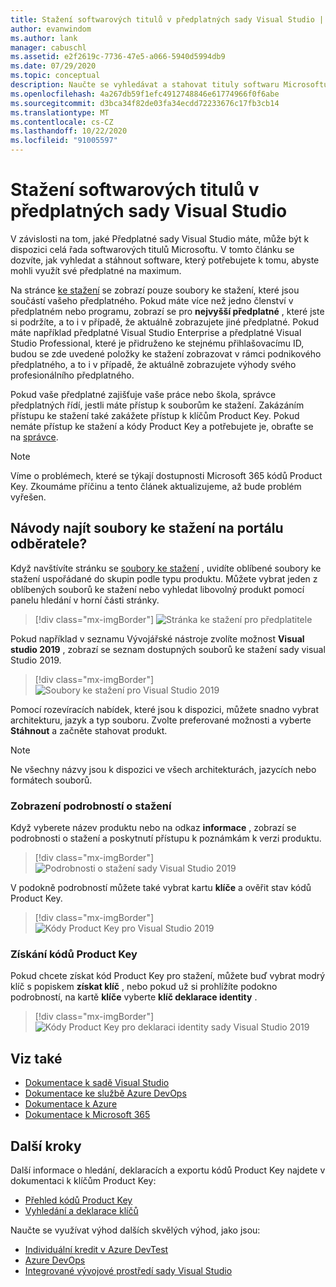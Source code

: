 ```yaml
---
title: Stažení softwarových titulů v předplatných sady Visual Studio | Microsoft Docs
author: evanwindom
ms.author: lank
manager: cabuschl
ms.assetid: e2f2619c-7736-47e5-a066-5940d5994db9
ms.date: 07/29/2020
ms.topic: conceptual
description: Naučte se vyhledávat a stahovat tituly softwaru Microsoftu v předplatných sady Visual Studio.
ms.openlocfilehash: 4a267db59f1efc4912748846e61774966f0f6abe
ms.sourcegitcommit: d3bca34f82de03fa34ecdd72233676c17fb3cb14
ms.translationtype: MT
ms.contentlocale: cs-CZ
ms.lasthandoff: 10/22/2020
ms.locfileid: "91005597"
---
```

# <a name="downloading-software-titles-in-visual-studio-subscriptions"></a>Stažení softwarových titulů v předplatných sady Visual Studio
V závislosti na tom, jaké Předplatné sady Visual Studio máte, může být k dispozici celá řada softwarových titulů Microsoftu.  V tomto článku se dozvíte, jak vyhledat a stáhnout software, který potřebujete k tomu, abyste mohli využít své předplatné na maximum. 

Na stránce [ke stažení](https://my.visualstudio.com/downloads/featured) se zobrazí pouze soubory ke stažení, které jsou součástí vašeho předplatného.  Pokud máte více než jedno členství v předplatném nebo programu, zobrazí se pro **nejvyšší předplatné** , které jste si podržíte, a to i v případě, že aktuálně zobrazujete jiné předplatné.  Pokud máte například předplatné Visual Studio Enterprise a předplatné Visual Studio Professional, které je přidruženo ke stejnému přihlašovacímu ID, budou se zde uvedené položky ke stažení zobrazovat v rámci podnikového předplatného, a to i v případě, že aktuálně zobrazujete výhody svého profesionálního předplatného.  

Pokud vaše předplatné zajišťuje vaše práce nebo škola, správce předplatných řídí, jestli máte přístup k souborům ke stažení. Zakázáním přístupu ke stažení také zakážete přístup k klíčům Product Key. Pokud nemáte přístup ke stažení a kódy Product Key a potřebujete je, obraťte se na [správce](contact-my-admin.md).

> [!NOTE]
> Víme o problémech, které se týkají dostupnosti Microsoft 365 kódů Product Key.  Zkoumáme příčinu a tento článek aktualizujeme, až bude problém vyřešen. 

## <a name="how-do-i-find-downloads-in-the-subscriber-portal"></a>Návody najít soubory ke stažení na portálu odběratele?
Když navštívíte stránku se [soubory ke stažení](https://my.visualstudio.com/downloads/featured?wt.mc_id=o~msft~docs) , uvidíte oblíbené soubory ke stažení uspořádané do skupin podle typu produktu.  Můžete vybrat jeden z oblíbených souborů ke stažení nebo vyhledat libovolný produkt pomocí panelu hledání v horní části stránky.
> [!div class="mx-imgBorder"]
> ![Stránka ke stažení pro předplatitele](_img/subscriber-downloads/subscriber-downloads-resized.png "Nejoblíbenější soubory ke stažení se zobrazí, když vyberete okno soubory ke stažení.")

Pokud například v seznamu Vývojářské nástroje zvolíte možnost **Visual studio 2019** , zobrazí se seznam dostupných souborů ke stažení sady visual Studio 2019.
> [!div class="mx-imgBorder"]
> ![Soubory ke stažení pro Visual Studio 2019](_img/subscriber-downloads/vs2019-product-list.png "Když vyberete produkt, zobrazí se seznam dostupných verzí.")

Pomocí rozevíracích nabídek, které jsou k dispozici, můžete snadno vybrat architekturu, jazyk a typ souboru. Zvolte preferované možnosti a vyberte **Stáhnout** a začněte stahovat produkt.

> [!NOTE]
> Ne všechny názvy jsou k dispozici ve všech architekturách, jazycích nebo formátech souborů.  

### <a name="displaying-download-details"></a>Zobrazení podrobností o stažení
Když vyberete název produktu nebo na odkaz **informace** , zobrazí se podrobnosti o stažení a poskytnutí přístupu k poznámkám k verzi produktu.
> [!div class="mx-imgBorder"]
> ![Podrobnosti o stažení sady Visual Studio 2019](_img/subscriber-downloads/vs2019-info.png "Karta informace zobrazuje informace o stažení a poskytuje přístup k poznámkám k verzi.")

V podokně podrobností můžete také vybrat kartu **klíče** a ověřit stav kódů Product Key.
> [!div class="mx-imgBorder"]
> ![Kódy Product Key pro Visual Studio 2019](_img/subscriber-downloads/vs2019-keys.png "Na kartě klíče se zobrazuje počet zbývajících klíčů, které vám umožní vyžádat si dostupné klíče.")

### <a name="obtaining-product-keys"></a>Získání kódů Product Key
Pokud chcete získat kód Product Key pro stažení, můžete buď vybrat modrý klíč s popiskem **získat klíč** , nebo pokud už si prohlížíte podokno podrobností, na kartě **klíče** vyberte **klíč deklarace identity** .
> [!div class="mx-imgBorder"]
> ![Kódy Product Key pro deklaraci identity sady Visual Studio 2019](_img/subscriber-downloads/vs2019-claim-keys.png "Vyberte klíč deklarace identity pro zbývající klíče.")

## <a name="see-also"></a>Viz také
- [Dokumentace k sadě Visual Studio](/visualstudio/)
- [Dokumentace ke službě Azure DevOps](/azure/devops/)
- [Dokumentace k Azure](/azure/)
- [Dokumentace k Microsoft 365](/microsoft-365/)

## <a name="next-steps"></a>Další kroky
Další informace o hledání, deklaracích a exportu kódů Product Key najdete v dokumentaci k klíčům Product Key:
- [Přehled kódů Product Key](product-keys.md)
- [Vyhledání a deklarace klíčů](find-keys.md)

Naučte se využívat výhod dalších skvělých výhod, jako jsou:
- [Individuální kredit v Azure DevTest](vs-azure.md)
- [Azure DevOps](vs-azure-devops.md)
- [Integrované vývojové prostředí sady Visual Studio](vs-ide-benefit.md)